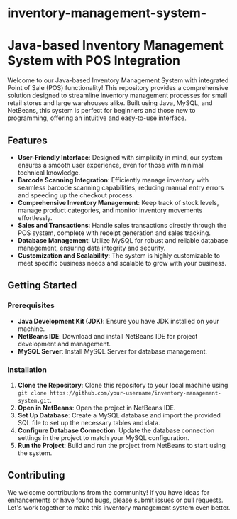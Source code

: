 # inventory-management-system-
# Java-based Inventory Management System with POS Integration

Welcome to our Java-based Inventory Management System with integrated Point of Sale (POS) functionality! This repository provides a comprehensive solution designed to streamline inventory management processes for small retail stores and large warehouses alike. Built using Java, MySQL, and NetBeans, this system is perfect for beginners and those new to programming, offering an intuitive and easy-to-use interface.

## Features

- **User-Friendly Interface**: Designed with simplicity in mind, our system ensures a smooth user experience, even for those with minimal technical knowledge.
- **Barcode Scanning Integration**: Efficiently manage inventory with seamless barcode scanning capabilities, reducing manual entry errors and speeding up the checkout process.
- **Comprehensive Inventory Management**: Keep track of stock levels, manage product categories, and monitor inventory movements effortlessly.
- **Sales and Transactions**: Handle sales transactions directly through the POS system, complete with receipt generation and sales tracking.
- **Database Management**: Utilize MySQL for robust and reliable database management, ensuring data integrity and security.
- **Customization and Scalability**: The system is highly customizable to meet specific business needs and scalable to grow with your business.

## Getting Started

### Prerequisites

- **Java Development Kit (JDK)**: Ensure you have JDK installed on your machine.
- **NetBeans IDE**: Download and install NetBeans IDE for project development and management.
- **MySQL Server**: Install MySQL Server for database management.

### Installation

1. **Clone the Repository**: Clone this repository to your local machine using `git clone https://github.com/your-username/inventory-management-system.git`.
2. **Open in NetBeans**: Open the project in NetBeans IDE.
3. **Set Up Database**: Create a MySQL database and import the provided SQL file to set up the necessary tables and data.
4. **Configure Database Connection**: Update the database connection settings in the project to match your MySQL configuration.
5. **Run the Project**: Build and run the project from NetBeans to start using the system.



## Contributing

We welcome contributions from the community! If you have ideas for enhancements or have found bugs, please submit issues or pull requests. Let's work together to make this inventory management system even better.
